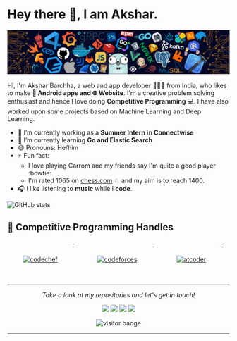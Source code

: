 # Hey there 👋, I am Akshar.

![](https://github.com/aksharbarchha/aksharbarchha/blob/main/icons/header_.png)

Hi, I'm Akshar Barchha, a web and app developer 👨🏻‍💻 from India, who likes to make **📱 Android apps and 🌐 Website**. I'm a creative problem solving enthusiast and hence I love doing **Competitive Programming** 💻. I have also worked upon some projects based on Machine Learning and Deep Learning.

- 🔭 I’m currently working as a **Summer Intern** in **Connectwise**
- 🌱 I’m currently learning **Go and Elastic Search**
- 😄 Pronouns: He/him
- ⚡ Fun fact: 
     * I love playing Carrom and my friends say I'm quite a good player :bowtie:
     * I'm rated 1065 on [chess.com](https://www.chess.com/home) ♘ and my aim is to reach 1400.
- 🎧 I like listening to **music** while I **code**.


![GitHub stats](https://github-readme-stats.vercel.app/api?username=aksharbarchha&show_icons=true&color=purple&theme=gotham) 



## 📢 Competitive Programming Handles
<p align="left">
    <a href="https://www.codechef.com/users/akshar123">
    <img src="https://cp-logo.vercel.app/codechef/akshar123" alt="codechef" style="vertical-align:top; margin:35px">
  </a>&nbsp;&nbsp;&nbsp;
  
  <a href="https://codeforces.com/profile/akshar09">
    <img src="https://cp-logo.vercel.app/codeforces/akshar09" alt="codeforces" style="vertical-align:top; margin:35px">
  </a>&nbsp;&nbsp;&nbsp;

  <a href="https://atcoder.jp/users/akshar09">
    <img src="https://cp-logo.vercel.app/atcoder/akshar09" alt="atcoder" style="vertical-align:top; margin:35px">
  </a>&nbsp;&nbsp;&nbsp;
</p>

<hr>
<p align="center">
  <i>Take a look at my repositories and let's get in touch!</i>

<p align="center">
<a href= "https://www.linkedin.com/in/akshar-barchha-398ab41a6/"><img src="https://img.icons8.com/material-outlined/30/000000/linkedin.png"/></a>
<a href= "https://www.instagram.com/akshar_barchha/"><img src="https://img.icons8.com/material-outlined/30/000000/instagram.png"/></a>
<a href= "mailto: aksharbarchha02@gmail.com"><img src="https://img.icons8.com/material-outlined/30/000000/gmail.png"/></a>
<a href= "https://twitter.com/aksharbarchha"><img src="https://img.icons8.com/material-outlined/30/000000/twitter.png"/></a>
</p>

<p align="center">
<img src="https://visitor-badge.laobi.icu/badge?page_id=aksharbarchha.aksharbarchha" alt="visitor badge"/>       
</p>

</p>

---

